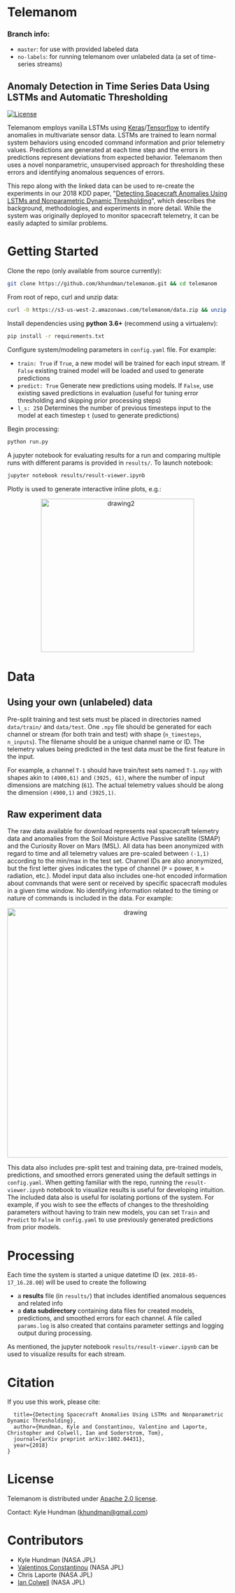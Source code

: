 # Telemanom

### Branch info:
- `master`: for use with provided labeled data
- `no-labels`: for running telemanom over unlabeled data (a set of time-series streams)

## Anomaly Detection in Time Series Data Using LSTMs and Automatic Thresholding

[![License](https://img.shields.io/badge/License-Apache%202.0-blue.svg)](https://opensource.org/licenses/Apache-2.0)

Telemanom employs vanilla LSTMs using [Keras](https://github.com/keras-team/keras)/[Tensorflow](https://github.com/tensorflow/tensorflow) to identify anomalies in multivariate sensor data. LSTMs are trained to learn normal system behaviors using encoded command information and prior telemetry values. Predictions are generated at each time step and the errors in predictions represent deviations from expected behavior. Telemanom then uses a novel nonparametric, unsupervised approach for thresholding these errors and identifying anomalous sequences of errors.

This repo along with the linked data can be used to re-create the experiments in our 2018 KDD paper, "[Detecting Spacecraft Anomalies Using LSTMs and Nonparametric Dynamic Thresholding](https://arxiv.org/abs/1802.04431)", which describes the background, methodologies, and experiments in more detail. While the system was originally deployed to monitor spacecraft telemetry, it can be easily adapted to similar problems.

# Getting Started

Clone the repo (only available from source currently):

```sh
git clone https://github.com/khundman/telemanom.git && cd telemanom
```

From root of repo, curl and unzip data:

```sh
curl -O https://s3-us-west-2.amazonaws.com/telemanom/data.zip && unzip data.zip && rm data.zip
``` 

Install dependencies using **python 3.6+** (recommend using a virtualenv):

```sh
pip install -r requirements.txt
```

Configure system/modeling parameters in `config.yaml` file. For example:
- `train: True`  if `True`, a new model will be trained for each input stream. If `False` existing trained model will be loaded and used to generate predictions
- `predict: True`  Generate new predictions using models. If `False`, use existing saved predictions in evaluation (useful for tuning error thresholding and skipping prior processing steps)
- `l_s: 250` Determines the number of previous timesteps input to the model at each timestep `t` (used to generate predictions)  

Begin processing:

```sh
python run.py
```

A jupyter notebook for evaluating results for a run and comparing multiple runs with different params is provided in `results/`. To launch notebook:

```sh
jupyter notebook results/result-viewer.ipynb
``` 

Plotly is used to generate interactive inline plots, e.g.:

<p align="center">
<img src="https://s3-us-west-2.amazonaws.com/telemanom/result-viewer.png" alt="drawing2" height="350"/>
</p>

# Data

## Using your own (unlabeled) data

Pre-split training and test sets must be placed in directories named `data/train/` and `data/test`. One `.npy` file should be generated for each channel or stream (for both train and test) with shape (`n_timesteps`, `n_inputs`). The filename should be a unique channel name or ID. The telemetry values being predicted in the test data *must* be the first feature in the input. 

For example, a channel `T-1` should have train/test sets named `T-1.npy` with shapes akin to `(4900,61)` and `(3925, 61)`, where the number of input dimensions are matching (`61`). The actual telemetry values should be along the dimension `(4900,1)` and `(3925,1)`. 

## Raw experiment data

The raw data available for download represents real spacecraft telemetry data and anomalies from the Soil Moisture Active Passive satellite (SMAP) and the Curiosity Rover on Mars (MSL). All data has been anonymized with regard to time and all telemetry values are pre-scaled between `(-1,1)` according to the min/max in the test set. Channel IDs are also anonymized, but the first letter gives indicates the type of channel (`P` = power, `R` = radiation, etc.). Model input data also includes one-hot encoded information about commands that were sent or received by specific spacecraft modules in a given time window. No identifying information related to the timing or nature of commands is included in the data. For example:

<p align="center">
<img src="https://s3-us-west-2.amazonaws.com/telemanom/example-combined.png" alt="drawing" height="570"/>
</p>

This data also includes pre-split test and training data, pre-trained models, predictions, and smoothed errors generated using the default settings in `config.yaml`. When getting familiar with the repo, running the `result-viewer.ipynb` notebook to visualize results is useful for developing intuition. The included data also is useful for isolating portions of the system. For example, if you wish to see the effects of changes to the thresholding parameters without having to train new models, you can set `Train` and `Predict` to `False` in `config.yaml` to use previously generated predictions from prior models. 

# Processing

Each time the system is started a unique datetime ID (ex. `2018-05-17_16.28.00`) will be used to create the following
- a **results** file (in `results/`) that includes identified anomalous sequences and related info 
- a **data subdirectory** containing data files for created models, predictions, and smoothed errors for each channel. A file called `params.log` is also created that contains parameter settings and logging output during processing. 

As mentioned, the jupyter notebook `results/result-viewer.ipynb` can be used to visualize results for each stream.

# Citation

If you use this work, please cite: 

``` @article{hundman2018detecting,
  title={Detecting Spacecraft Anomalies Using LSTMs and Nonparametric Dynamic Thresholding},
  author={Hundman, Kyle and Constantinou, Valentino and Laporte, Christopher and Colwell, Ian and Soderstrom, Tom},
  journal={arXiv preprint arXiv:1802.04431},
  year={2018}
}
```

# License 

Telemanom is distributed under [Apache 2.0 license](http://www.apache.org/licenses/LICENSE-2.0).

Contact: Kyle Hundman (khundman@gmail.com)

# Contributors
- Kyle Hundman (NASA JPL)
- [Valentinos Constantinou](https://github.com/vc1492a) (NASA JPL)
- Chris Laporte (NASA JPL)
- [Ian Colwell](https://github.com/iancolwell) (NASA JPL)